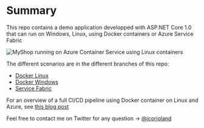 # Summary

This repo contains a demo application developped with ASP.NET Core 1.0 that can run on Windows, Linux, using Docker containers or Azure Service Fabric

![MyShop running on Azure Container Service using Linux containers](https://github.com/jcorioland/MyShop/blob/master/image737.png)

The different scenarios are in the different branches of this repo:

- [Docker Linux](https://github.com/jcorioland/CloudArchi-Samples/tree/docker-linux)
- [Docker Windows](https://github.com/jcorioland/CloudArchi-Samples/tree/docker-windows)
- [Service Fabric](https://github.com/jcorioland/CloudArchi-Samples/tree/service-fabric)


For an overview of a full CI/CD pipeline using Docker container on Linux and Azure, see [this blog post](https://blogs.msdn.microsoft.com/jcorioland/2016/11/29/full-ci-cd-pipeline-to-deploy-multi-containers-application-on-azure-container-service-docker-swarm-using-visual-studio-team-services/)

Feel free to contact me on Twitter for any question -> [@jcorioland](https://twitter.com/jcorioland)
